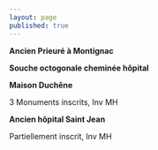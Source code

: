 ```yaml
---
layout: page
published: true
---
```


**Ancien Prieuré à Montignac**

**Souche octogonale cheminée hôpital**

**Maison Duchêne**

3 Monuments inscrits, Inv MH

**Ancien hôpital Saint Jean**

Partiellement inscrit, Inv MH